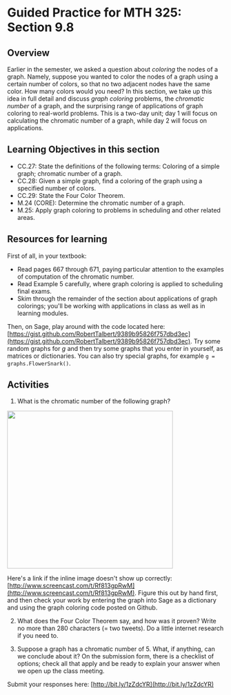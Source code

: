 Guided Practice for MTH 325: Section 9.8
========================================

## Overview 

Earlier in the semester, we asked a question about _coloring_ the nodes of a graph. Namely, suppose you wanted to color the nodes of a graph using a certain number of colors, so that no two adjacent nodes have the same color. How many colors would you need? In this section, we take up this idea in full detail and discuss _graph coloring_ problems, the _chromatic number_ of a graph, and the surprising range of applications of graph coloring to real-world problems. This is a two-day unit; day 1 will focus on calculating the chromatic number of a graph, while day 2 will focus on applications. 

## Learning Objectives in this section

+ CC.27: State the definitions of the following terms: Coloring of a simple graph; chromatic number of a graph. 
+ CC.28: Given a simple graph, find a coloring of the graph using a specified number of colors. 
+ CC.29: State the Four Color Theorem. 
+ M.24 (CORE): Determine the chromatic number of a graph. 
+ M.25: Apply graph coloring to problems in scheduling and other related areas.

## Resources for learning

First of all, in your textbook: 

+ Read pages 667 through 671, paying particular attention to the examples of computation of the chromatic number. 
+ Read Example 5 carefully, where graph coloring is applied to scheduling final exams. 
+ Skim through the remainder of the section about applications of graph colorings; you'll be working with applications in class as well as in learning modules. 

Then, on Sage, play around with the code located here: [https://gist.github.com/RobertTalbert/9389b95826f757dbd3ec](https://gist.github.com/RobertTalbert/9389b95826f757dbd3ec). Try some random graphs for $g$ and then try some graphs that you enter in yourself, as matrices or dictionaries. You can also try special graphs, for example `g = graphs.FlowerSnark()`. 

## Activities 

1. What is the chromatic number of the following graph? 

<a href="http://content.screencast.com/users/talbertr/folders/MTH%20325%20Images/media/d0939181-9c35-49a8-b64f-b952c35c71d6/petersen.png"><img class="embeddedObject" src="http://content.screencast.com/users/talbertr/folders/MTH%20325%20Images/media/d0939181-9c35-49a8-b64f-b952c35c71d6/petersen.png" width="384" height="366" border="0" /></a> 

Here's a link if the inline image doesn't show up correctly: [http://www.screencast.com/t/Rf813gpRwM](http://www.screencast.com/t/Rf813gpRwM). Figure this out by hand first, and then check your work by entering the graph into Sage as a dictionary and using the graph coloring code posted on Github. 

2. What does the Four Color Theorem say, and how was it proven? Write no more than 280 characters (= two tweets). Do a little internet research if you need to. 

3. Suppose a graph has a chromatic number of 5. What, if anything, can we conclude about it? On the submission form, there is a checklist of options; check all that apply and be ready to explain your answer when we open up the class meeting. 

Submit your responses here: [http://bit.ly/1zZdcYR](http://bit.ly/1zZdcYR)
